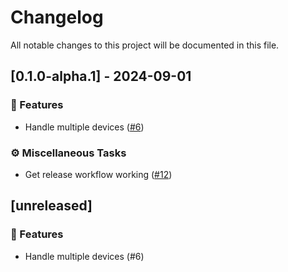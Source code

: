 # Changelog

All notable changes to this project will be documented in this file.

## [0.1.0-alpha.1] - 2024-09-01

### 🚀 Features

- Handle multiple devices ([#6](https://github.com/ns-mkusper/direct-play-nice/pull/6))

### ⚙️ Miscellaneous Tasks

- Get release workflow working ([#12](https://github.com/ns-mkusper/direct-play-nice/pull/12))

<!-- generated by git-cliff -->
## [unreleased]

### 🚀 Features

- Handle multiple devices (#6)

<!-- generated by git-cliff -->
